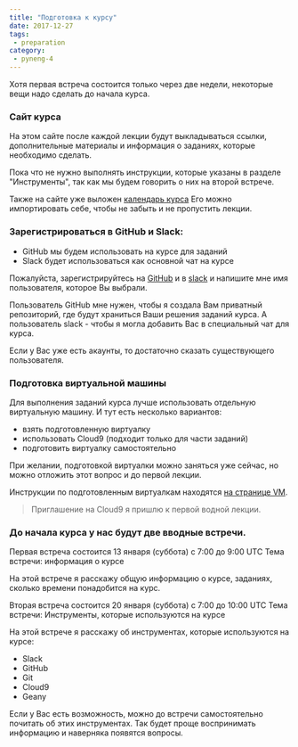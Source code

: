 ```yaml
---
title: "Подготовка к курсу"
date: 2017-12-27
tags:
 - preparation
category:
 - pyneng-4
---
```


Хотя первая встреча состоится только через две недели, некоторые вещи надо сделать до начала курса.

### Сайт курса

На этом сайте после каждой лекции будут выкладываться ссылки, дополнительные материалы и информация о заданиях, которые необходимо сделать.

Пока что не нужно выполнять инструкции, которые указаны в разделе "Инструменты", так как мы будем говорить о них на второй встрече.

Также на сайте уже выложен [календарь курса](https://pyneng.github.io/calendar/)
Его можно импортировать себе, чтобы не забыть и не пропустить лекции.

### Зарегистрироваться в GitHub и Slack:

* GitHub мы будем использовать на курсе для заданий
* Slack будет использоваться как основной чат на курсе

Пожалуйста, зарегистрируйтесь на [GitHub](https://github.com/) и в [slack](https://pyneng-slack.herokuapp.com/) и напишите мне имя пользователя, которое Вы выбрали.

Пользователь GitHub мне нужен, чтобы я создала Вам приватный репозиторий, где будут храниться Ваши решения заданий курса.
А пользователь slack - чтобы я могла добавить Вас в специальный чат для курса.

Если у Вас уже есть акаунты, то достаточно сказать существующего пользователя.

### Подготовка виртуальной машины

Для выполнения заданий курса лучше использовать отдельную виртуальную машину. И тут есть несколько вариантов:

* взять подготовленную виртуалку
* использовать Cloud9 (подходит только для части заданий)
* подготовить виртуалку самостоятельно

При желании, подготовкой виртуалки можно заняться уже сейчас, но можно отложить этот вопрос и до первой лекции.

Инструкции по подготовленным виртуалкам находятся [на странице VM](https://pyneng.github.io/docs/course-vm/).

> Приглашение на Cloud9 я пришлю к первой водной лекции.

### До начала курса у нас будут две вводные встречи.

Первая встреча состоится 13 января (суббота) с 7:00 до 9:00 UTC
Тема встречи: информация о курсе

На этой встрече я расскажу общую информацию о курсе, заданиях, сколько времени понадобится на курс.

Вторая встреча состоится 20 января (суббота) с 7:00 до 10:00 UTC
Тема встречи: Инструменты, которые используются на курсе

На этой встрече я расскажу об инструментах, которые используются на курсе:

* Slack
* GitHub
* Git
* Cloud9
* Geany

Если у Вас есть возможность, можно до встречи самостоятельно почитать об этих инструментах. Так будет проще воспринимать информацию и наверняка появятся вопросы.


